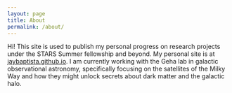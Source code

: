 ```yaml
---
layout: page
title: About
permalink: /about/
---
```


Hi! This site is used to publish my personal progress on research projects under the STARS Summer fellowship and beyond. My personal site is at [jaybaptista.github.io](jaybaptista.github.io). I am currently working with the Geha lab in galactic observational astronomy, specifically focusing on the satellites of the Milky Way and how they might unlock secrets about dark matter and the galactic halo.
